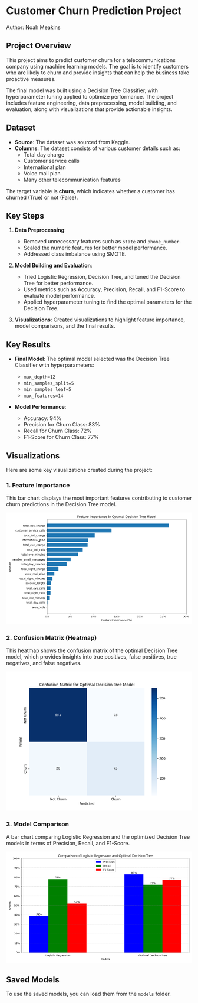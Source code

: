 # Customer Churn Prediction Project

Author: Noah Meakins

## Project Overview

This project aims to predict customer churn for a telecommunications company using machine learning models. The goal is to identify customers who are likely to churn and provide insights that can help the business take proactive measures.

The final model was built using a Decision Tree Classifier, with hyperparameter tuning applied to optimize performance. The project includes feature engineering, data preprocessing, model building, and evaluation, along with visualizations that provide actionable insights.

## Dataset

- **Source**: The dataset was sourced from Kaggle.
- **Columns**: The dataset consists of various customer details such as:
  - Total day charge
  - Customer service calls
  - International plan
  - Voice mail plan
  - Many other telecommunication features

The target variable is **churn**, which indicates whether a customer has churned (True) or not (False).

## Key Steps

1. **Data Preprocessing**:
   - Removed unnecessary features such as `state` and `phone_number`.
   - Scaled the numeric features for better model performance.
   - Addressed class imbalance using SMOTE.

2. **Model Building and Evaluation**:
   - Tried Logistic Regression, Decision Tree, and tuned the Decision Tree for better performance.
   - Used metrics such as Accuracy, Precision, Recall, and F1-Score to evaluate model performance.
   - Applied hyperparameter tuning to find the optimal parameters for the Decision Tree.

3. **Visualizations**: Created visualizations to highlight feature importance, model comparisons, and the final results.

## Key Results

- **Final Model**: The optimal model selected was the Decision Tree Classifier with hyperparameters:
  - `max_depth=12`
  - `min_samples_split=5`
  - `min_samples_leaf=5`
  - `max_features=14`
  
- **Model Performance**:
  - Accuracy: 94%
  - Precision for Churn Class: 83%
  - Recall for Churn Class: 72%
  - F1-Score for Churn Class: 77%

## Visualizations

Here are some key visualizations created during the project:

### 1. Feature Importance

This bar chart displays the most important features contributing to customer churn predictions in the Decision Tree model.

![Feature Importance](figures/feature_importance_optimal_decision_tree.png)

### 2. Confusion Matrix (Heatmap)

This heatmap shows the confusion matrix of the optimal Decision Tree model, which provides insights into true positives, false positives, true negatives, and false negatives.

![Confusion Matrix](figures/confusion_matrix_optimal_decision_tree.png)

### 3. Model Comparison

A bar chart comparing Logistic Regression and the optimized Decision Tree models in terms of Precision, Recall, and F1-Score.

![Model Comparison](figures/comparison_logreg_dtree.png)

## Saved Models

To use the saved models, you can load them from the `models` folder.
